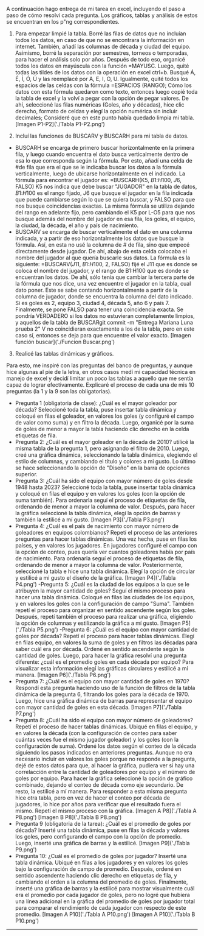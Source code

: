 A continuación hago entrega de mi tarea en excel, incluyendo el paso a paso de cómo resolví cada pregunta. Los gráficos, tablas y análisis de estos se encuentran en los p"ng correspondientes.

1) Para empezar limpié la tabla.
Borré las filas de datos que no incluían todos los datos, en caso de que no se encontrara la información en internet.
También, añadí las columnas de década y ciudad del equipo. Asimismo, borré la separación por semestres, torneos o temporadas, para hacer el análisis solo por años. Después de todo eso, organicé todos los datos en mayúscula con la función =MAYUSC. Luego, quité todas las tildes de los datos con la operación en excel ctrl+b. Busqué Á, É, Í, Ó, Ú y las reemplacé por A, E, I, O, U. Igualmente, quité todos los espacios de las celdas con la fórmula =ESPACIOS (RANGO); Cómo los datos con esta fórmula quedaron como texto, entonces luego copié toda la tabla de excel y la volví a pegar con la opción de pegar valores. De ahí, seleccioné las filas numéricas (Goles, año y décadas), hice clic derecho, formato de celdas y elegí la opción numérica sin incluir decimales; Consideré que en este punto había quedado limpia mi tabla.
[Imagen P1-P2]('./Tabla P1-P2.png')

2) Incluí las funciones de BUSCARV  y BUSCARH para mi tabla de datos.

- BUSCARH se encarga de primero buscar horizontalmente en la primera fila, y luego cuando encuentra el dato busca verticalmente dentro de esa lo que corresponda según la fórmula.
Por esto, añadí una celda de #de fila que era el que se le indicaba buscar los datos a la fórmula verticalmente, luego de ubicarse horizontalmente en el indicado.
La fórmula para encontrar el jugador es: =BUSCARH(K5, $B$1:$H$100, $J$6, FALSO) K5 nos indica que debe buscar "JUGADOR" en la tabla de datos, $B$1:$H$100 es el rango fijado, $J$6 que busque el jugador en la fila indicada que puede cambiarse según lo que se quiera buscar, y FALSO para que nos busque coincidencias exactas. La misma fórmula se utiliza dejando del rango en adelante fijo, pero cambiando el K5 por L-O5 para que nos busque además del nombre del jugador en esa fila, los goles, el equipo, la ciudad, la década, el año y país de nacimiento.
- BUSCARV se encarga de buscar verticalmente el dato en una columna indicada, y a partir de eso horizontalmente los datos que busque la fórmula. Así, en esta no usé la columna de # de fila, sino que empecé directamente desde jugador. De ahí, abajo de esta celda colocaba el nombre del jugador al que quería buscarle sus datos. La fórmula es la siguiente: =BUSCARV($J$11, $B$1:$H$100, 2, FALSO) fijé el J11  que es donde se coloca el nombre del jugador, y el rango de B1:H100 que es donde se encuentran los datos. De ahí, sólo tenía que cambiar la tercera parte de la fórmula que nos dice, una vez encuentre el jugador en la tabla, cual dato poner. Este se sabe contando horizontalmente a partir de la columna de jugador, donde se encuentra la columna del dato indicado. Si es goles es 2, equipo 3, ciudad 4, década 5, año 6 y país 7. Finalmente, se pone FALSO para tener una coincidencia exacta. Se pondría VERDADERO si los datos no estuvieran completamente limpios, y aquellos de la tabla de BUSCARgit commit -m "Entrega Mariana Luna prueba 2" V no coincidieran exactamente a los de la tabla, pero en este caso sí, entonces se deja para que encuentre el valor exacto.
[Imagen función buscar]('./Funcion Buscar.png')

3) Realicé las tablas dinámicas y gráficos.

Para esto, me inspiré con las preguntas del banco de preguntas, y aunque hice algunas al pie de la letra, en otros casos medí mi capacidad técnica en manejo de excel y decidí limitar un poco las tablas a aquello que me sentía capaz de lograr efectivamente.
Explicaré el proceso de cada una de mis 10 preguntas (la 1 y la 9 son las obligatorias).

- Pregunta 1 (obligatoria de clase): ¿Cuál es el mayor goleador por década? Seleccioné toda la tabla, puse insertar tabla dinámica y coloqué en filas el goleador, en valores los goles (y configuré el campo de valor como suma) y en filtro la década.
Luego, organicé por la suma de goles de menor a mayor la tabla haciendo clic derecho en la celda etiquetas de fila.
- Pregunta 2: ¿Cuál es el mayor goleador en la década de 2010? utilicé la misma tabla de la pregunta 1, pero asignando el filtro de 2010. Luego, creé una gráfica dinámica, seleccionando la tabla dinámica, elegiendo el estilo de columnas, y cambiando el título y colores a mi gusto. Lo último se hace seleccionando la opción de "Diseño" en la barra de opciones superior.
- Pregunta 3: ¿Cuál ha sido el equipo con mayor número de goles desde 1948 hasta 2023? Seleccioné toda la tabla, puse insertar tabla dinámica y coloqué en filas el equipo y en valores los goles (con la opción de suma también). Para ordenarla seguí el proceso de etiquetas de fila, ordenando de menor a mayor la columna de valor. Después, para hacer la gráfica seleccioné la tabla dinámica, elegí la opción de barras y también la estilicé a mí gusto.
[Imagen P3]('./Tabla P3.png')
- Pregunta 4: ¿Cuál es el país de nacimiento con mayor número de goleadores en equipos colombianos? Repetí el proceso de las anteriores preguntas para hacer tablas dinámicas. Una vez hecha, puse en filas los países, y en valores los jugadores. En jugadores configuré el campo con la opción de conteo, pues quería ver cuantos goleadores había por país de nacimiento. Para ordenarla seguí el proceso de etiquetas de fila, ordenando de menor a mayor la columna de valor. Posteriormente, seleccioné la tabla e hice una tabla dinámica. Elegí la opción de circular y estilicé a mi gusto el diseño de la gráfica.
[Imagen P4]('./Tabla P4.png')
-Pregunta 5: ¿Cuál es la ciudad de los equipos a la que se le atribuyen la mayor cantidad de goles? Seguí el mismo proceso para hacer una tabla dinámica. Coloqué en filas las ciudades de los equipos, y en valores los goles con la configuración de campo "Suma". También repetí el proceso para organizar en sentido ascendente según los goles. Después, repetí también el proceso para realizar una gráfica, eligiendo la opción de columnas y estilizando la gráfica a mí gusto.
[Imagen P5]('./Tabla P5.png')
-Pregunta 6: ¿Cuál es el equipo con mayor cantidad de goles por década? Repetí el proceso para hacer tablas dinámicas. Elegí en filas equipo, en valores la suma de goles y en filtros las décadas para saber cuál era por década. Ordené en sentido ascendente según la cantidad de goles. Luego, para hacer la gráfica resolví una pregunta diferente: ¿cuál es el promedio goles en cada década por equipo? Para visualizar esta información elegí las gráficas circulares y estilicé a mí manera.
[Imagen P6]('./Tabla P6.png')
- Pregunta 7: ¿Cuál es el equipo con mayor cantidad de goles en 1970? Respondí esta pregunta haciendo uso de la función de filtros de la tabla dinámica de la pregunta 6, filtrando los goles para la década de 1970. Luego, hice una gráfica dinámica de barras para representar el equipo con mayor cantidad de goles en esta década.
[Imagen P7]('./Tabla P7.png')
- Pregunta 8: ¿Cuál ha sido el equipo con mayor número de goleadores? Repetí el proceso de hacer tablas dinámicas. Ubiqué en filas el equipo, y en valores la década (con la configuración de conteo para saber cuántas veces fue el mismo jugador goleador) y los goles (con la configuración de suma). Ordené los datos según el conteo de la década siguiendo los pasos indicados en anteriores preguntas. Aunque no era necesario incluir en valores los goles porque no responde a la pregunta, dejé de estos datos para que, al hacer la gráfica, pudiera ver si hay una correlacción entre la cantidad de goleadores por equipo y el número de goles por equipo. Para hacer la gráfica seleccioné la opción de gráfico combinado, dejando el conteo de década como eje secundario. De resto, la estilicé a mí manera. Para responder a esta misma pregunta hice otra tabla, pero en vez de hacer el conteo por década de jugadores, lo hice por años para verificar que el resultado fuera el mismo. Repetí el mismo proceso con la gráfica.
[Imagen A P8]('./Tabla A P8.png')
[Imagen B P8]('./Tabla B P8.png')
- Pregunta 9 (obligatoria de la tarea): ¿Cuál es el promedio de goles por década? Inserté una tabla dinámica, puse en filas la década y valores los goles, pero configurando el campo con la opción de promedio. Luego, inserté una gráfica de barras y la estilicé.
[Imagen P9]('./Tabla P9.png')
- Pregunta 10: ¿Cuál es el promedio de goles por jugador? Inserté una tabla dinámica. Ubiqué en filas a los jugadores y en valores los goles bajo la configuración de campo de promedio. Después, ordené en sentido ascendente haciendo clic derecho en etiquetas de fila, y cambiando el orden a la columna del promedio de goles. Finalmente, inserté una gráfica de barras y la estilicé para mostrar visualmente cuál era el promedio por cada jugador de goles, pero no logré que hubiera una línea adicional en la gráfica del promedio de goles por jugador total para comparar el rendimiento de cada jugador con respecto de este promedio.
[Imagen A P10]('./Tabla A P10.png')
[Imagen A P10]('./Tabla B P10.png')

---